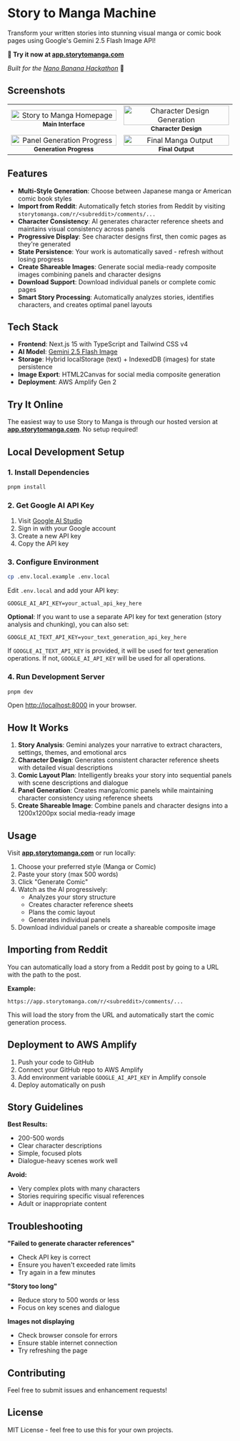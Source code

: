 # Story to Manga Machine

Transform your written stories into stunning visual manga or comic book pages using Google's Gemini 2.5 Flash Image API!

**🎨 Try it now at [app.storytomanga.com](https://app.storytomanga.com)**

*Built for the [Nano Banana Hackathon](https://www.kaggle.com/competitions/banana)* 🍌

## Screenshots

<table>
  <tr>
    <td align="center" width="50%">
      <img src="screenshots/story-to-manga-homepage.png" alt="Story to Manga Homepage" width="100%"/>
      <br><sub><b>Main Interface</b></sub>
    </td>
    <td align="center" width="50%">
      <img src="screenshots/story-to-manga-character-refs.png" alt="Character Design Generation" width="100%"/>
      <br><sub><b>Character Design</b></sub>
    </td>
  </tr>
  <tr>
    <td align="center" width="50%">
      <img src="screenshots/story-to-manga-panels-progress.png" alt="Panel Generation Progress" width="100%"/>
      <br><sub><b>Generation Progress</b></sub>
    </td>
    <td align="center" width="50%">
      <img src="screenshots/story-to-manga-meta-panels.png" alt="Final Manga Output" width="100%"/>
      <br><sub><b>Final Output</b></sub>
    </td>
  </tr>
</table>

## Features

- **Multi-Style Generation**: Choose between Japanese manga or American comic book styles
- **Import from Reddit**: Automatically fetch stories from Reddit by visiting `storytomanga.com/r/<subreddit>/comments/...`
- **Character Consistency**: AI generates character reference sheets and maintains visual consistency across panels
- **Progressive Display**: See character designs first, then comic pages as they're generated
- **State Persistence**: Your work is automatically saved - refresh without losing progress
- **Create Shareable Images**: Generate social media-ready composite images combining panels and character designs
- **Download Support**: Download individual panels or complete comic pages
- **Smart Story Processing**: Automatically analyzes stories, identifies characters, and creates optimal panel layouts

## Tech Stack

- **Frontend**: Next.js 15 with TypeScript and Tailwind CSS v4
- **AI Model**: [Gemini 2.5 Flash Image](https://ai.google.dev/gemini-api/docs/models#gemini-2.5-flash-image-preview)
- **Storage**: Hybrid localStorage (text) + IndexedDB (images) for state persistence
- **Image Export**: HTML2Canvas for social media composite generation
- **Deployment**: AWS Amplify Gen 2

## Try It Online

The easiest way to use Story to Manga is through our hosted version at **[app.storytomanga.com](https://app.storytomanga.com)**. No setup required!

## Local Development Setup

### 1. Install Dependencies

```bash
pnpm install
```

### 2. Get Google AI API Key

1. Visit [Google AI Studio](https://aistudio.google.com/app/apikey)
2. Sign in with your Google account
3. Create a new API key
4. Copy the API key

### 3. Configure Environment

```bash
cp .env.local.example .env.local
```

Edit `.env.local` and add your API key:

```
GOOGLE_AI_API_KEY=your_actual_api_key_here
```

**Optional**: If you want to use a separate API key for text generation (story analysis and chunking), you can also set:

```
GOOGLE_AI_TEXT_API_KEY=your_text_generation_api_key_here
```

If `GOOGLE_AI_TEXT_API_KEY` is provided, it will be used for text generation operations. If not, `GOOGLE_AI_API_KEY` will be used for all operations.

### 4. Run Development Server

```bash
pnpm dev
```

Open [http://localhost:8000](http://localhost:8000) in your browser.

## How It Works

1. **Story Analysis**: Gemini analyzes your narrative to extract characters, settings, themes, and emotional arcs
2. **Character Design**: Generates consistent character reference sheets with detailed visual descriptions
3. **Comic Layout Plan**: Intelligently breaks your story into sequential panels with scene descriptions and dialogue
4. **Panel Generation**: Creates manga/comic panels while maintaining character consistency using reference sheets
5. **Create Shareable Image**: Combine panels and character designs into a 1200x1200px social media-ready image

## Usage

Visit **[app.storytomanga.com](https://app.storytomanga.com)** or run locally:

1. Choose your preferred style (Manga or Comic)
2. Paste your story (max 500 words)
3. Click "Generate Comic"
4. Watch as the AI progressively:
   - Analyzes your story structure
   - Creates character reference sheets
   - Plans the comic layout
   - Generates individual panels
5. Download individual panels or create a shareable composite image

## Importing from Reddit

You can automatically load a story from a Reddit post by going to a URL with the path to the post.

**Example:**
```
https://app.storytomanga.com/r/<subreddit>/comments/...
```

This will load the story from the URL and automatically start the comic generation process.

## Deployment to AWS Amplify

1. Push your code to GitHub
2. Connect your GitHub repo to AWS Amplify
3. Add environment variable `GOOGLE_AI_API_KEY` in Amplify console
4. Deploy automatically on push

## Story Guidelines

**Best Results:**
- 200-500 words
- Clear character descriptions
- Simple, focused plots
- Dialogue-heavy scenes work well

**Avoid:**
- Very complex plots with many characters
- Stories requiring specific visual references
- Adult or inappropriate content

## Troubleshooting

**"Failed to generate character references"**
- Check API key is correct
- Ensure you haven't exceeded rate limits
- Try again in a few minutes

**"Story too long"**
- Reduce story to 500 words or less
- Focus on key scenes and dialogue

**Images not displaying**
- Check browser console for errors
- Ensure stable internet connection
- Try refreshing the page
  
## Contributing

Feel free to submit issues and enhancement requests!

## License

MIT License - feel free to use this for your own projects.
